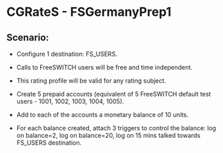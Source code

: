 CGRateS - FSGermanyPrep1
==========================

Scenario:
---------

* Configure 1 destination: FS_USERS.
* Calls to FreeSWITCH users will be free and time independent.
* This rating profile will be valid for any rating subject.

* Create 5 prepaid accounts (equivalent of 5 FreeSWITCH default test users - 1001, 1002, 1003, 1004, 1005).
* Add to each of the accounts a monetary balance of 10 units.
* For each balance created, attach 3 triggers to control the balance: log on balance=2, log on balance=20, log on 15 mins talked towards FS_USERS destination.
